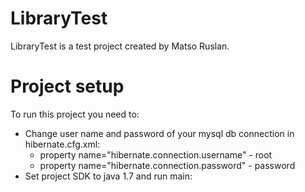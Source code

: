 # LibraryTest
LibraryTest is a test project created by Matso Ruslan.
# Project setup
To run this project you need to:
- Change user name and password of your mysql db connection in hibernate.cfg.xml:
  * property name="hibernate.connection.username" - root
  * property name="hibernate.connection.password" - password
- Set project SDK to java 1.7 and run main:
